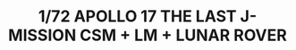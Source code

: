 ---
layout: product
title: "1/72 APOLLO 17 THE LAST J-MISSION CSM + LM + LUNAR ROVER"
price: "9100" 
desc: "Maketa"
img_path: "/assets/img/DRA11015.webp"
brand: "Dragon"
available: false
special_offer: false
new: false
soon: false
cat: "010000"
subcat: "010600"
subsubcat: "0N/A"
sifra: "DRA11015"
popular: false
spec: false
---